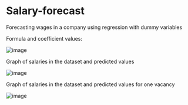 # Salary-forecast
Forecasting wages in a company using regression with dummy variables

Formula and coefficient values:

![image](https://github.com/gppoleshkin/Salary-forecast/assets/150899409/e76f6fa8-44ac-49fe-b524-824642f9ad07)

Graph of salaries in the dataset and predicted values

![image](https://github.com/gppoleshkin/Salary-forecast/assets/150899409/9ec366a9-133d-44fe-a7d8-4adb6b61a83a)

Graph of salaries in the dataset and predicted values ​​for one vacancy

![image](https://github.com/gppoleshkin/Salary-forecast/assets/150899409/aa335fc7-73bb-4979-8df5-fdeb90db542a)
